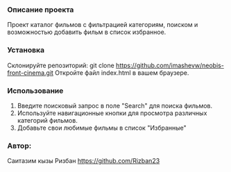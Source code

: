 ### Описание проекта
Проект каталог фильмов с фильтрацией категориям, поиском и возможностью добавить фильм в список избранное.

### Установка
Склонируйте репозиторий: git clone https://github.com/imashevw/neobis-front-cinema.git
Откройте файл index.html в вашем браузере.

### Использование
1. Введите поисковый запрос в поле "Search" для поиска фильмов.
2. Используйте навигационные кнопки для просмотра различных категорий фильмов.
3. Добавьте свои любимые фильмы в список "Избранные"

### Автор:
Саитазим кызы Ризбан https://github.com/Rizban23